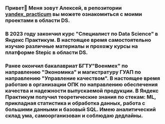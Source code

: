 ### Привет👋 Меня зовут Алексей, в репозитории [yandex_practicum](https://github.com/aleksei-veselov/yandex_practicum) вы можете ознакомиться с моими проектами в области DS.

### В 2023 году закончил курс "Специалист по Data Science" в Яндекс Практикум. В настоящее время самостоятельно изучаю различные материалы и прохожу курсы на платформе Stepic в области DS.

### Ранее окончил бакалавриат БГТУ"Военмех" по направлению "Экономика" и магистратуру ГУАП по направлению "Управление качеством". В настоящее время работаю в организации ОПК по направлению обеспечения качества и надежности выпускаемой продукции. В Яндекс Практикум получил теоретические знания по стекам: ML, прикладная статистика и обработка данных, работа с большими данными и базовый SQL. Имею аналитический склад ума, самоорганизован и соблюдаю дедлайны.

<!--
**aleksei-veselov/aleksei-veselov** is a ✨ _special_ ✨ repository because its `README.md` (this file) appears on your GitHub profile.

Here are some ideas to get you started:

- 🔭 I’m currently working on ...
- 🌱 I’m currently learning ...
- 👯 I’m looking to collaborate on ...
- 🤔 I’m looking for help with ...
- 💬 Ask me about ...
- 📫 How to reach me: ...
- 😄 Pronouns: ...
- ⚡ Fun fact: ...
-->
